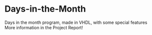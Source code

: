 # Days-in-the-Month
Days in the month program, made in VHDL, with some special features
More information in the Project Report!
